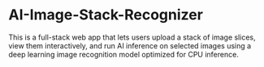 # AI-Image-Stack-Recognizer
This is a full-stack web app that lets users upload a stack of image slices, view them interactively, and run AI inference on selected images using a deep learning image recognition model optimized for CPU inference.
